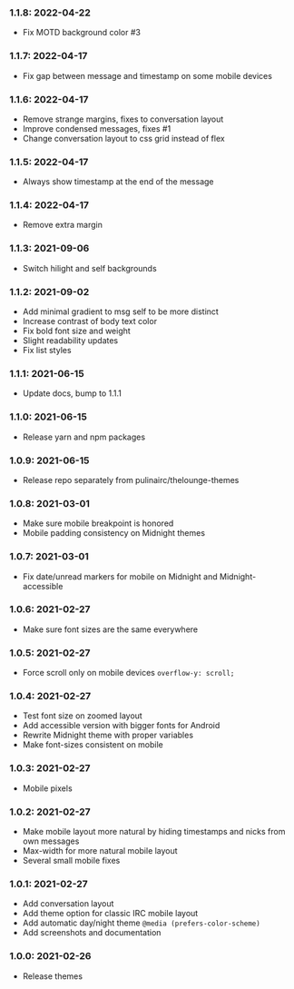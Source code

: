 ### 1.1.8: 2022-04-22

* Fix MOTD background color #3

### 1.1.7: 2022-04-17

* Fix gap between message and timestamp on some mobile devices

### 1.1.6: 2022-04-17

* Remove strange margins, fixes to conversation layout
* Improve condensed messages, fixes #1
* Change conversation layout to css grid instead of flex

### 1.1.5: 2022-04-17

* Always show timestamp at the end of the message

### 1.1.4: 2022-04-17

* Remove extra margin

### 1.1.3: 2021-09-06

* Switch hilight and self backgrounds

### 1.1.2: 2021-09-02

* Add minimal gradient to msg self to be more distinct
* Increase contrast of body text color
* Fix bold font size and weight
* Slight readability updates
* Fix list styles

### 1.1.1: 2021-06-15

* Update docs, bump to 1.1.1

### 1.1.0: 2021-06-15

* Release yarn and npm packages

### 1.0.9: 2021-06-15

* Release repo separately from pulinairc/thelounge-themes

### 1.0.8: 2021-03-01

* Make sure mobile breakpoint is honored
* Mobile padding consistency on Midnight themes

### 1.0.7: 2021-03-01

* Fix date/unread markers for mobile on Midnight and Midnight-accessible

### 1.0.6: 2021-02-27

* Make sure font sizes are the same everywhere

### 1.0.5: 2021-02-27

* Force scroll only on mobile devices `overflow-y: scroll;`

### 1.0.4: 2021-02-27

* Test font size on zoomed layout
* Add accessible version with bigger fonts for Android
* Rewrite Midnight theme with proper variables
* Make font-sizes consistent on mobile

### 1.0.3: 2021-02-27

* Mobile pixels

### 1.0.2: 2021-02-27

* Make mobile layout more natural by hiding timestamps and nicks from own messages
* Max-width for more natural mobile layout
* Several small mobile fixes

### 1.0.1: 2021-02-27

* Add conversation layout
* Add theme option for classic IRC mobile layout
* Add automatic day/night theme `@media (prefers-color-scheme)`
* Add screenshots and documentation

### 1.0.0: 2021-02-26

* Release themes

